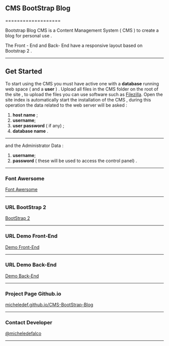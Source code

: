 ## CMS BootStrap Blog
===================


Bootstrap Blog CMS is a Content Management System ( CMS ) to create a blog for personal use .

The Front - End and Back- End have a responsive layout based on Bootstrap 2 .

----------


Get Started
-------------

To start using the CMS you must have active one with a **database** running web space ( and a **user** ) .
Upload all files in the CMS folder on the root of the site , to upload the files you can use software such as [Filezilla](https://filezilla-project.org/).
Open the site index is automatically start the installation of the CMS , during this operation the data related to the web server will be asked :

 1. **host name** ;
 2. **username**;
 3. **user password** ( if any) ;
 4. **database name** .


----------


and the Administrator Data :

 1. **username**;
 2. **password** ( these will be used to access the control panel) .


----------
### Font Awersome

[Font Awersome](https://fortawesome.github.io/Font-Awesome)


----------

### URL BootStrap 2
[BootStrap 2](http://getbootstrap.com/examples/blog/)


----------


### URL Demo Front-End
[Demo Front-End](http://cmsbootstrapblog.altervista.org/)


-----------


### URL Demo Back-End
[Demo Back-End](http://cmsbootstrapblog.altervista.org/login.php)


-----------



### Project Page Github.io
[micheledef.github.io/CMS-BootStrap-Blog](http://micheledef.github.io/CMS-BootStrap-Blog)


----------

### Contact Developer
[@micheledefalco](https://twitter.com/_micheledefalco)


----------

